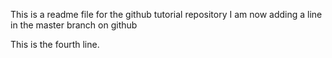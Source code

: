 This is a readme file for the github tutorial repository
I am now adding a line in the master branch on github

This is the fourth line.
